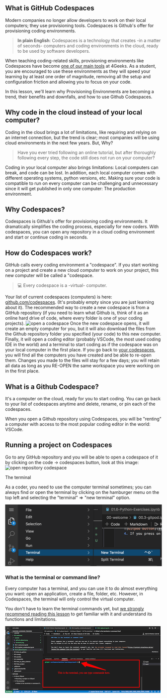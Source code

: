 ## What is GitHub Codespaces

Modern companies no longer allow developers to work on their local computers; they use provisioning tools. Codespaces is Github's offer for provisioning coding environments. 

> **In plain English**: Codespaces is a technology that creates -in a matter of seconds- computers and coding environments in the cloud, ready to be used by software developers.

When teaching coding-related skills, provisioning environments like Codespaces have become [one of our main tools](https://4geeks.com/lesson/4geeks-teaching-tools) at 4Geeks. As a student, you are encouraged to use these environments as they will speed your learning by at least one order of magnitude, removing all the setup and configuration friction and allowing you to focus on your code.

In this lesson, we'll learn why Provisioning Environments are becoming a trend, their benefits and downfalls, and how to use Github Codespaces.

## Why code in the cloud instead of your local computer?

Coding in the cloud brings a lot of limitations, like requiring and relying on an internet connection, but the trend is clear; most companies will be using cloud environments in the next few years. But, Why?

> Have you ever tried following an online tutorial, but after thoroughly following every step, the code still does not run on your computer?

Coding in your local computer also brings limitations: Local computers can break, and code can be lost. In addition, each local computer comes with different operating systems, python versions, etc. Making sure your code is compatible to run on every computer can be challenging and unnecessary since it will get published in only one computer: The production environment.

## Why Codespaces?

Codespaces is Github's offer for provisioning coding environments. It dramatically simplifies the coding process, especially for new coders.
With codespaces, you can open any repository in a cloud coding environment and start or continue coding in seconds.

## How do Codespaces work?

GitHub calls every coding environment a "codespace". If you start working on a project and create a new cloud computer to work on your project, this new computer will be called a "codespace. 

> 💻 Every codespace is a -virtual- computer.

Your list of current codespaces (computers) is here: [github.com/codespaces](https://github.com/codespaces). (It's probably empty since you are just learning about it).
The recommended way to create a new codespace is from a GitHub repository (if you need to learn what Github is, think of it as an online hard drive of code, where every folder is one of your coding projects).
![open a codespace](https://github.com/breatheco-de/content/blob/master/src/assets/images/create-codespace.gif?raw=true)
Once the new codespace opens, it will create an empty computer for you, but it will also download the files from the Github repository folder you specified (your code) to this new computer.
Finally, it will open a coding editor (probably VSCode, the most used coding IDE in the world) and a terminal to start coding as if the codespace was on your local computer in the first place.
If you go back to [your codespaces](https://github.com/codespaces), you will find all the computers you have created and be able to re-open them. Changes you made to the files will stay for a few days; you will retain all data as long as you RE-OPEN the same workspace you were working on in the first place.

## What is a Github Codespace?

It's a computer on the cloud, ready for you to start coding. You can go back to your list of codespaces anytime and delete, rename, or pin each of the codespaces.

When you open a Github repository using Codespaces, you will be "renting" a computer with access to the most popular coding editor in the world: VSCode.

## Running a project on Codespaces

Go to any GitHub repository and you will be able to open a codespace of it by clicking on the code -> codespaces button, look at this image:
![open repository codespace](https://github.com/breatheco-de/content/blob/master/src/assets/images/open-codespace.png)

The terminal

As a coder, you need to use the computer terminal sometimes; you can always find or open the terminal by clicking on the hamburger menu on the top left and selecting the "terminal" => "new terminal" option.

![](https://github.com/breatheco-de/content/raw/master/src/assets/images/terminal.png?raw=true)

### What is the terminal or command line?

Every computer has a terminal, and you can use it to do almost everything you want: open an application, create a file, folder, etc. However, in Codespaces, the terminal will only control the virtual computer.

You don't have to learn the terminal commands yet, but [we strongly recommend reading this lesson](https://4geeks.com/lesson/the-command-line-the-terminal) to get familiar with it and understand its functions and limitations.

![terminal command](https://github.com/breatheco-de/content/blob/master/src/assets/images/terminal-command.png?raw=true)
